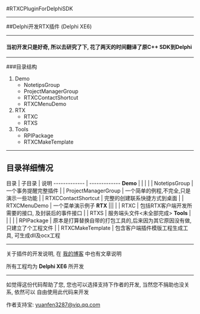 #RTXCPluginForDelphiSDK
***
##Delphi开发RTX插件 (Delphi XE6)
***
#### **当初开发只是好奇, 所以去研究了下, 花了两天的时间翻译了原C++ SDK到Delphi**
***
###目录结构
1. Demo
   * NotetipsGroup
   * ProjectManagerGroup
   * RTXCContactShortcut
   * RTXCMenuDemo
2. RTX
   * RTXC
   * RTXS
3. Tools
   * RPIPackage
   * RTXCMakeTemplate
*** 
## 目录祥细情况
目录  | 子目录 | 说明
------------- | -------------
 **Demo** | | | 
      | | NotetipsGroup | 一个事务提醒完整插件
      | | ProjectManagerGroup | 一个简单的例程,不完全,只是演示一些功能
      | | RTXCContactShortcut | 完整的创建联系快捷方式到桌面
      | | RTXCMenuDemo | 一个菜单演示例子
 **RTX** |||
      | | RTXC | 包括RTX客户端开发所需要的接口, 及封装后的事件接口
      | | RTXS | 服务端头文件<未全部完成>
 **Tools** | | |
      | | RPIPackage | 原本是打算替换自带的打包工具的,后来因为其它原因没有做,只建立了个工程文件
      | | RTXCMakeTemplate | 包含客户端插件模版工程生成工具, 可生成dll及ocx工程
***
关于插件的开发说明, 在 [我的博客](http://blog.csdn.net/zyjying520) 中也有文章说明

所有工程均为 **Delphi XE6** 所开发

***
如觉得这份代码帮助了您,  您也可以选择支持下作者的开发, 当然您不捐助也没关系, 依然可以
自由使用此代码来开发

作者支持宝:  yuanfen3287@vip.qq.com
